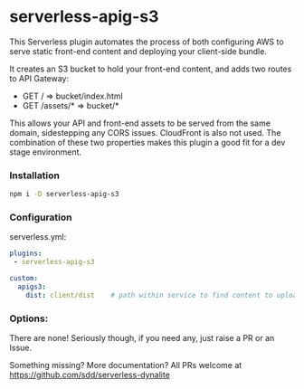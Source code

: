 # serverless-apig-s3

This Serverless plugin automates the process of both configuring AWS to serve static front-end
content and deploying your client-side bundle.

It creates an S3 bucket to hold your front-end content, and adds two routes to API Gateway:

 * GET / => bucket/index.html
 * GET /assets/* => bucket/*

This allows your API and front-end assets to be served from the same domain, sidestepping
any CORS issues. CloudFront is also not used. The combination of these two properties
makes this plugin a good fit for a dev stage environment.

### Installation

```bash
npm i -D serverless-apig-s3
```

### Configuration

serverless.yml:

```yaml
plugins:
 - serverless-apig-s3

custom:
  apigs3:
    dist: client/dist    # path within service to find content to upload (default: client/dist
```


### Options:

There are none! Seriously though, if you need any, just raise a PR or an Issue.

Something missing? More documentation? All PRs welcome at https://github.com/sdd/serverless-dynalite
